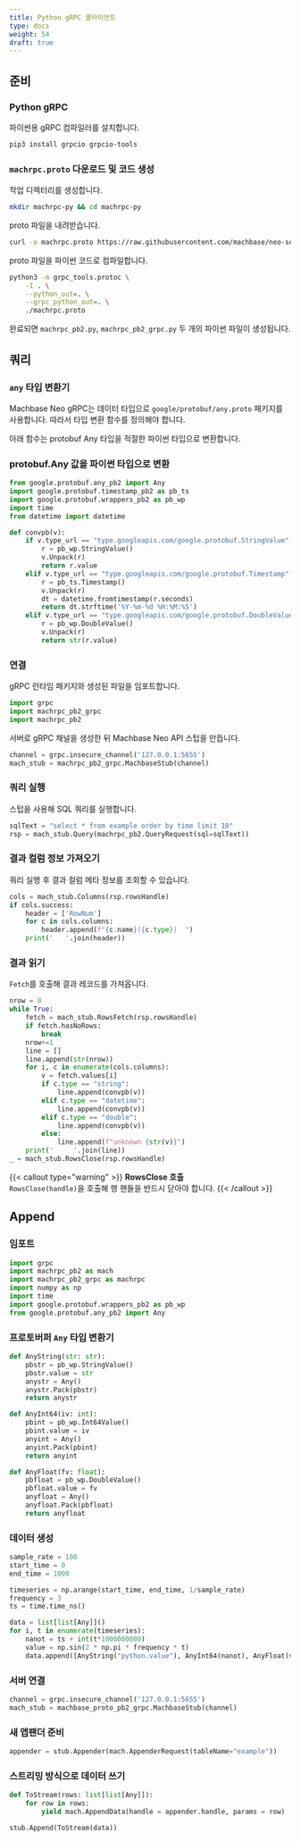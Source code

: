 ```yaml
---
title: Python gRPC 클라이언트
type: docs
weight: 54
draft: true
---
```


## 준비

### Python gRPC

파이썬용 gRPC 컴파일러를 설치합니다.

```sh
pip3 install grpcio grpcio-tools
```

### `machrpc.proto` 다운로드 및 코드 생성

작업 디렉터리를 생성합니다.

```sh
mkdir machrpc-py && cd machrpc-py
```

proto 파일을 내려받습니다.

```sh
curl -o machrpc.proto https://raw.githubusercontent.com/machbase/neo-server/main/api/proto/machrpc.proto
```

proto 파일을 파이썬 코드로 컴파일합니다.

```sh
python3 -m grpc_tools.protoc \
    -I . \
    --python_out=. \
    --grpc_python_out=. \
    ./machrpc.proto
```

완료되면 `machrpc_pb2.py`, `machrpc_pb2_grpc.py` 두 개의 파이썬 파일이 생성됩니다.

## 쿼리

### `any` 타입 변환기

Machbase Neo gRPC는 데이터 타입으로 `google/protobuf/any.proto` 패키지를 사용합니다.
따라서 타입 변환 함수를 정의해야 합니다.

아래 함수는 protobuf Any 타입을 적절한 파이썬 타입으로 변환합니다.


### protobuf.Any 값을 파이썬 타입으로 변환

```python
from google.protobuf.any_pb2 import Any
import google.protobuf.timestamp_pb2 as pb_ts
import google.protobuf.wrappers_pb2 as pb_wp
import time
from datetime import datetime

def convpb(v):
    if v.type_url == "type.googleapis.com/google.protobuf.StringValue":
        r = pb_wp.StringValue()
        v.Unpack(r)
        return r.value
    elif v.type_url == "type.googleapis.com/google.protobuf.Timestamp":
        r = pb_ts.Timestamp()
        v.Unpack(r)
        dt = datetime.fromtimestamp(r.seconds)
        return dt.strftime('%Y-%m-%d %H:%M:%S')
    elif v.type_url == "type.googleapis.com/google.protobuf.DoubleValue":
        r = pb_wp.DoubleValue()
        v.Unpack(r)
        return str(r.value)
```

### 연결

gRPC 런타임 패키지와 생성된 파일을 임포트합니다.

```python
import grpc
import machrpc_pb2_grpc
import machrpc_pb2
```

서버로 gRPC 채널을 생성한 뒤 Machbase Neo API 스텁을 만듭니다.

```python
channel = grpc.insecure_channel('127.0.0.1:5655')
mach_stub = machrpc_pb2_grpc.MachbaseStub(channel)
```

### 쿼리 실행

스텁을 사용해 SQL 쿼리를 실행합니다.

```python
sqlText = "select * from example order by time limit 10"
rsp = mach_stub.Query(machrpc_pb2.QueryRequest(sql=sqlText))
```

### 결과 컬럼 정보 가져오기

쿼리 실행 후 결과 컬럼 메타 정보를 조회할 수 있습니다.

```python
cols = mach_stub.Columns(rsp.rowsHandle)
if cols.success:
    header = ['RowNum']
    for c in cols.columns:
        header.append(f"{c.name}({c.type})  ")
    print('   '.join(header))
```

### 결과 읽기

`Fetch`를 호출해 결과 레코드를 가져옵니다.

```python
nrow = 0
while True:
    fetch = mach_stub.RowsFetch(rsp.rowsHandle)
    if fetch.hasNoRows:
        break
    nrow+=1
    line = []
    line.append(str(nrow))
    for i, c in enumerate(cols.columns):
        v = fetch.values[i]
        if c.type == "string":
            line.append(convpb(v))
        elif c.type == "datetime":
            line.append(convpb(v))
        elif c.type == "double":
            line.append(convpb(v))
        else:
            line.append(f"unknown {str(v)}")
    print('     '.join(line))
_ = mach_stub.RowsClose(rsp.rowsHandle)
```
 
{{< callout type="warning" >}}
**RowsClose 호출**<br/>
`RowsClose(handle)`을 호출해 행 핸들을 반드시 닫아야 합니다.
{{< /callout >}}

## Append

### 임포트

```python
import grpc
import machrpc_pb2 as mach
import machrpc_pb2_grpc as machrpc
import numpy as np 
import time
import google.protobuf.wrappers_pb2 as pb_wp
from google.protobuf.any_pb2 import Any
```

### 프로토버퍼 `Any` 타입 변환기

```python
def AnyString(str: str):
    pbstr = pb_wp.StringValue()
    pbstr.value = str
    anystr = Any()
    anystr.Pack(pbstr)
    return anystr

def AnyInt64(iv: int):
    pbint = pb_wp.Int64Value()
    pbint.value = iv
    anyint = Any()
    anyint.Pack(pbint)
    return anyint

def AnyFloat(fv: float):
    pbfloat = pb_wp.DoubleValue()
    pbfloat.value = fv
    anyfloat = Any()
    anyfloat.Pack(pbfloat)
    return anyfloat
```

### 데이터 생성

```python
sample_rate = 100
start_time = 0
end_time = 1000

timeseries = np.arange(start_time, end_time, 1/sample_rate)
frequency = 3
ts = time.time_ns()

data = list[list[Any]]()
for i, t in enumerate(timeseries):
    nanot = ts + int(t*1000000000)
    value = np.sin(2 * np.pi * frequency * t)
    data.append([AnyString("python.value"), AnyInt64(nanot), AnyFloat(value)])
```

### 서버 연결

```python
channel = grpc.insecure_channel('127.0.0.1:5655')
mach_stub = machbase_proto_pb2_grpc.MachbaseStub(channel)
```

### 새 앱팬더 준비

```python
appender = stub.Appender(mach.AppenderRequest(tableName="example"))
```

### 스트리밍 방식으로 데이터 쓰기

```python
def ToStream(rows: list[list[Any]]):
    for row in rows:
        yield mach.AppendData(handle = appender.handle, params = row)

stub.Append(ToStream(data))
```
